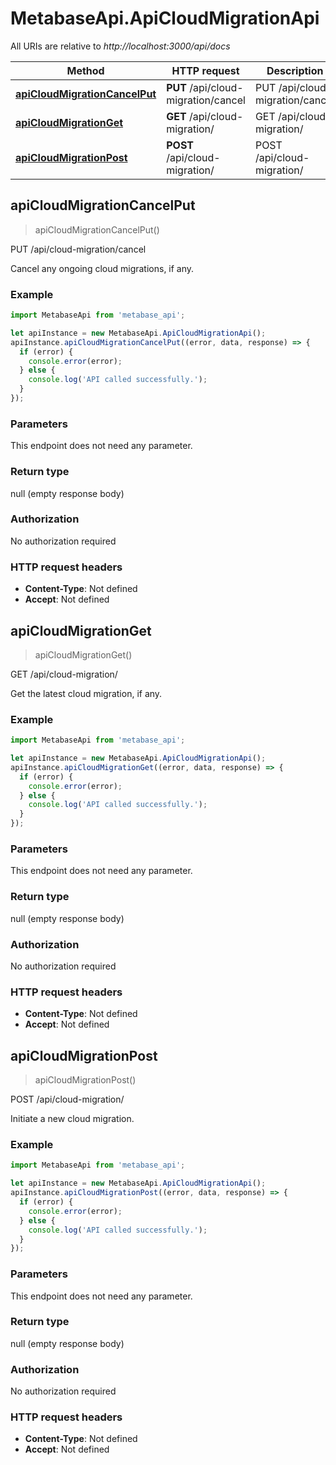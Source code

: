 # MetabaseApi.ApiCloudMigrationApi

All URIs are relative to *http://localhost:3000/api/docs*

Method | HTTP request | Description
------------- | ------------- | -------------
[**apiCloudMigrationCancelPut**](ApiCloudMigrationApi.md#apiCloudMigrationCancelPut) | **PUT** /api/cloud-migration/cancel | PUT /api/cloud-migration/cancel
[**apiCloudMigrationGet**](ApiCloudMigrationApi.md#apiCloudMigrationGet) | **GET** /api/cloud-migration/ | GET /api/cloud-migration/
[**apiCloudMigrationPost**](ApiCloudMigrationApi.md#apiCloudMigrationPost) | **POST** /api/cloud-migration/ | POST /api/cloud-migration/



## apiCloudMigrationCancelPut

> apiCloudMigrationCancelPut()

PUT /api/cloud-migration/cancel

Cancel any ongoing cloud migrations, if any.

### Example

```javascript
import MetabaseApi from 'metabase_api';

let apiInstance = new MetabaseApi.ApiCloudMigrationApi();
apiInstance.apiCloudMigrationCancelPut((error, data, response) => {
  if (error) {
    console.error(error);
  } else {
    console.log('API called successfully.');
  }
});
```

### Parameters

This endpoint does not need any parameter.

### Return type

null (empty response body)

### Authorization

No authorization required

### HTTP request headers

- **Content-Type**: Not defined
- **Accept**: Not defined


## apiCloudMigrationGet

> apiCloudMigrationGet()

GET /api/cloud-migration/

Get the latest cloud migration, if any.

### Example

```javascript
import MetabaseApi from 'metabase_api';

let apiInstance = new MetabaseApi.ApiCloudMigrationApi();
apiInstance.apiCloudMigrationGet((error, data, response) => {
  if (error) {
    console.error(error);
  } else {
    console.log('API called successfully.');
  }
});
```

### Parameters

This endpoint does not need any parameter.

### Return type

null (empty response body)

### Authorization

No authorization required

### HTTP request headers

- **Content-Type**: Not defined
- **Accept**: Not defined


## apiCloudMigrationPost

> apiCloudMigrationPost()

POST /api/cloud-migration/

Initiate a new cloud migration.

### Example

```javascript
import MetabaseApi from 'metabase_api';

let apiInstance = new MetabaseApi.ApiCloudMigrationApi();
apiInstance.apiCloudMigrationPost((error, data, response) => {
  if (error) {
    console.error(error);
  } else {
    console.log('API called successfully.');
  }
});
```

### Parameters

This endpoint does not need any parameter.

### Return type

null (empty response body)

### Authorization

No authorization required

### HTTP request headers

- **Content-Type**: Not defined
- **Accept**: Not defined

